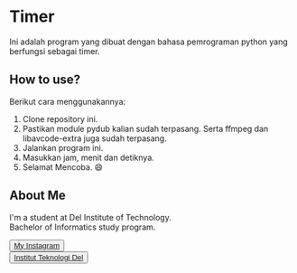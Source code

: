 # Timer

Ini adalah program yang dibuat dengan bahasa pemrograman python yang berfungsi sebagai timer.

## How to use?

Berikut cara menggunakannya:
1. Clone repository ini.
2. Pastikan module pydub kalian sudah terpasang. Serta ffmpeg dan libavcode-extra juga sudah terpasang.
3. Jalankan program ini.
4. Masukkan jam, menit dan detiknya.
5. Selamat Mencoba. :smile:

## <b>About Me</b>

I'm a student at Del Institute of Technology. <br>
Bachelor of Informatics study program. <br>


<button><a href="https://www.instagram.com/gabrielhtg77/">My Instagram</a></button>
<br>
<button><a href="https://www.del.ac.id/">Institut Teknologi Del</a></button>